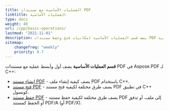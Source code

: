 ```yaml
---
title: العمليات الأساسية مع مستندات PDF
linktitle: العمليات الأساسية
type: docs
weight: 40
url: /cpp/basic-operations/
lastmod: "2021-11-01"
description: يصف قسم العمليات الأساسية إمكانيات فتح وحفظ مستندات PDF باستخدام مكتبة Aspose.PDF لـ C++.
sitemap:
    changefreq: "weekly"
    priority: 0.7
---
```


**قسم العمليات الأساسية** يصف أول وأبسط عملية مع مستندات PDF في Aspose.PDF لـ C++:

* [إنشاء مستند PDF](/pdf/cpp/create-document/) - يصف كيفية إنشاء ملف PDF باستخدام C++.
* [فتح مستند PDF](/pdf/cpp/open-pdf-document/) - يصف طرق مختلفة لكيفية فتح مستند PDF في تطبيق C++ كونسول.
* [حفظ مستند PDF](/pdf/cpp/save-pdf-document/) - يصف طرق مختلفة لكيفية حفظ مستند PDF إلى ملف، أو تدفق أو الحفظ كمستند PDF/A (أو PDF/X).